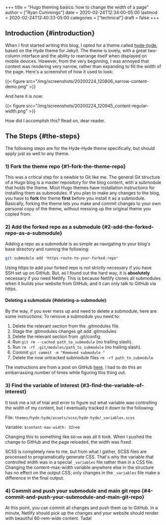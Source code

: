 +++
title = "Hugo theming basics: how to change the width of a page"
author = ["Ryan Cummings"]
date = 2020-02-24T12:34:00-05:00
lastmod = 2020-02-24T12:40:33-05:00
categories = ["technical"]
draft = false
+++

## Introduction {#introduction}

When I first started writing this blog, I opted for a theme called [hyde-hyde](https://themes.gohugo.io/hyde-hyde/), based on the Hyde theme for Jekyll. The theme is lovely, with a great two-column interface and the ability to rearrange itself when displayed on mobile devices. However, from the very beginning, I was annoyed that content was rendering very narrow, rather than expanding to fill the width of the page. Here's a screenshot of how it used to look:

{{< figure src="/img/screenshots/20200224_120806_narrow-content-demo.png" >}}

And here it is now:

{{< figure src="/img/screenshots/20200224_120945_content-regular-width.png" >}}

How did I accomplish this? Read on, dear reader.


## The Steps {#the-steps}

The following steps are for the Hyde-Hyde theme specifically, but should apply just as well to any theme.


### 1) Fork the theme repo {#1-fork-the-theme-repo}

This was a critical step for a newbie to Git like me. The general Git structure of a Hugo blog is a master repository for the blog content, with a submodule that holds the theme. Most Hugo themes have installation instructions for installing them as submodules. If you plan to make any changes to the blog, you have to **fork** the theme **first** before you install it as a submodule. Basically, forking the theme lets you make and commit changes to your own personal copy of the theme, without messing up the original theme you copied from.


### 2) Add the forked repo as a submodule {#2-add-the-forked-repo-as-a-submodule}

Adding a repo as a submodule is as simple as navigating to your blog's base directory and running the following:

```bash
git submodule add *https-route-to-your-forked-repo*
```

Using https to add your forked repo is not strictly necessary if you have SSH set up on GitHub. But, as I found out the hard way, it is **absolutely** necessary if you need Netlify. This is because Netlify clones all submodules when it builds your website from GitHub, and it can only talk to GitHub via https.


#### Deleting a submodule {#deleting-a-submodule}

By the way, if you ever mess up and need to delete a submodule, here are some instructions:
To remove a submodule you need to:

1.  Delete the relevant section from the .gitmodules file.
2.  Stage the .gitmodules changes git add .gitmodules
3.  Delete the relevant section from .git/config.
4.  Run `git rm --cached path_to_submodule` (no trailing slash).
5.  Run `rm -rf .git/modules/path_to_submodule` (no trailing slash).
6.  Commit `git commit -m "Removed submodule "`
7.  Delete the now untracked submodule files `rm -rf path_to_submodule`

The instructions are from a post on GitHub [here](https://gist.github.com/myusuf3/7f645819ded92bda6677). I had to do this an embarrassing number of times while figuring this thing out.


### 3) Find the variable of interest {#3-find-the-variable-of-interest}

It took me a lot of trial and error to figure out what variable was controlling the width of my content, but I eventually tracked it down to the following:

File: `themes/hyde-hyde/assets/scss/hyde-hyde/_variables.scss`

Variable: `$content-max-width: 32rem`

Changing this to something like `60rem` was all it took. When I pushed the change to GitHub and the page reloaded, the width was fixed.

SCSS is completely new to me, but from what I gather, SCSS files are processed to programatically generate CSS. That's why the variable that controlled width was in a special `_variables` file rather than in a CSS file. Changing the content-max-width variable anywhere else in the structure has no effect on the output CSS; only changes in the `_variables` file make a difference in the final output.


### 4) Commit and push your submodule and main git repo {#4-commit-and-push-your-submodule-and-main-git-repo}

At this point, you can commit all changes and push them up to GitHub. In a minute, Netlify should pick up the changes and your website should render with beautiful 60-rem-wide content. Tada!

